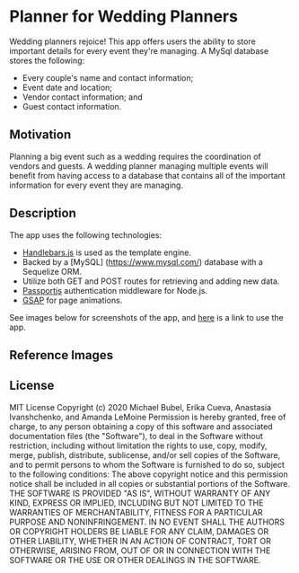# Planner for Wedding Planners #
Wedding planners rejoice! This app offers users the ability to store important details for every event they're managing. A MySql database stores the following:

* Every couple's name and contact information;
* Event date and location; 
* Vendor contact information; and
* Guest contact information. 

## Motivation ##

Planning a big event such as a wedding requires the coordination of vendors and guests. A wedding planner managing multiple events will benefit from having access to a database that contains all of the important information for every event they are managing. 

## Description ##

The app uses the following technologies:
* [Handlebars.js](https://handlebarsjs.com/) is used as the template engine.
* Backed by a [MySQL] (https://www.mysql.com/) database with a Sequelize ORM.
* Utilize both GET and POST routes for retrieving and adding new data.
* [Passportjs](http://www.passportjs.org/) authentication middleware for Node.js. 
* [GSAP](https://greensock.com/gsap/) for page animations. 



See images below for screenshots of the app, and [here](https://project2-275.herokuapp.com/) is a link to use the app.

## Reference Images
 


## License
MIT License
Copyright (c) 2020 Michael Bubel, Erika Cueva, Anastasia Ivanshchenko, and Amanda LeMoine
Permission is hereby granted, free of charge, to any person obtaining a copy
of this software and associated documentation files (the "Software"), to deal
in the Software without restriction, including without limitation the rights
to use, copy, modify, merge, publish, distribute, sublicense, and/or sell
copies of the Software, and to permit persons to whom the Software is
furnished to do so, subject to the following conditions:
The above copyright notice and this permission notice shall be included in all
copies or substantial portions of the Software.
THE SOFTWARE IS PROVIDED "AS IS", WITHOUT WARRANTY OF ANY KIND, EXPRESS OR
IMPLIED, INCLUDING BUT NOT LIMITED TO THE WARRANTIES OF MERCHANTABILITY,
FITNESS FOR A PARTICULAR PURPOSE AND NONINFRINGEMENT. IN NO EVENT SHALL THE
AUTHORS OR COPYRIGHT HOLDERS BE LIABLE FOR ANY CLAIM, DAMAGES OR OTHER
LIABILITY, WHETHER IN AN ACTION OF CONTRACT, TORT OR OTHERWISE, ARISING FROM,
OUT OF OR IN CONNECTION WITH THE SOFTWARE OR THE USE OR OTHER DEALINGS IN THE
SOFTWARE.
